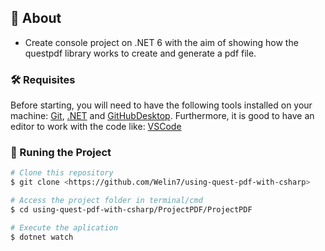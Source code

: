 ## 🔖 About

- Create console project on .NET 6 with the aim of showing how the questpdf library works to create and generate a pdf file.

### 🛠 Requisites

Before starting, you will need to have the following tools installed on your machine:
[Git](https://git-scm.com), [.NET](https://dotnet.microsoft.com/download) and [GitHubDesktop](https://desktop.github.com/). 
Furthermore, it is good to have an editor to work with the code like: [VSCode](https://code.visualstudio.com/)

### 🎲 Runing the Project

```bash
# Clone this repository
$ git clone <https://github.com/Welin7/using-quest-pdf-with-csharp>

# Access the project folder in terminal/cmd
$ cd using-quest-pdf-with-csharp/ProjectPDF/ProjectPDF

# Execute the aplication
$ dotnet watch
